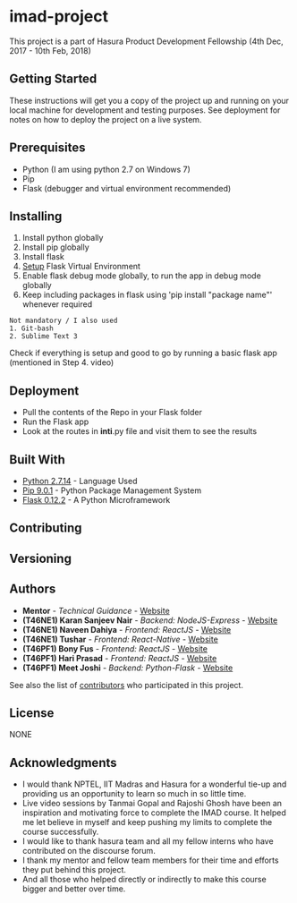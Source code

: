 # imad-project

This project is a part of Hasura Product Development Fellowship (4th Dec, 2017 - 10th Feb, 2018)

## Getting Started

These instructions will get you a copy of the project up and running on your local machine for development and testing purposes. See deployment for notes on how to deploy the project on a live system.

## Prerequisites

* Python (I am using python 2.7 on Windows 7)
* Pip
* Flask (debugger and virtual environment recommended)

## Installing

1. Install python globally
2. Install pip globally
3. Install flask
4. [Setup](https://youtu.be/98JY6MvumVs) Flask Virtual Environment
5. Enable flask debug mode globally, to run the app in debug mode globally
6. Keep including packages in flask using 'pip install "package name"' whenever required

```
Not mandatory / I also used
1. Git-bash
2. Sublime Text 3
```

Check if everything is setup and good to go by running a basic flask app (mentioned in Step 4. video)

## Deployment

* Pull the contents of the Repo in your Flask folder
* Run the Flask app
* Look at the routes in __inti__.py file and visit them to see the results

## Built With

* [Python 2.7.14](https://www.python.org/downloads/) - Language Used
* [Pip 9.0.1](https://bootstrap.pypa.io/get-pip.py) - Python Package Management System
* [Flask 0.12.2](http://flask.pocoo.org) - A Python Microframework 

## Contributing



## Versioning



## Authors

* **Mentor** - *Technical Guidance* - [Website](https://github.com/)
* **(T46NE1) Karan Sanjeev Nair** - *Backend: NodeJS-Express* - [Website](https://github.com/smartclash/HPDF)
* **(T46NE1) Naveen Dahiya** - *Frontend: ReactJS* - [Website](https://github.com/)
* **(T46NE1) Tushar** - *Frontend: React-Native* - [Website](https://github.com/)
* **(T46PF1) Bony Fus** - *Frontend: ReactJS* - [Website](https://github.com/)
* **(T46PF1) Hari Prasad** - *Frontend: ReactJS* - [Website](https://github.com/HariPrasad005/Twitter-clone)
* **(T46PF1) Meet Joshi** - *Backend: Python-Flask* - [Website](https://meetjoshi.github.io/)

See also the list of [contributors](https://github.com/meetjoshi/imad-project/contributors) who participated in this project.

## License

NONE

## Acknowledgments

* I would thank NPTEL, IIT Madras and Hasura for a wonderful tie-up and providing us an opportunity to learn so much in so little time.
* Live video sessions by Tanmai Gopal and Rajoshi Ghosh have been an inspiration and motivating force to complete the IMAD course. It helped me let believe in myself and keep pushing my limits to complete the course successfully.
* I would like to thank hasura team and all my fellow interns who have contributed on the discourse forum.
* I thank my mentor and fellow team members for their time and efforts they put behind this project.
* And all those who helped directly or indirectly to make this course bigger and better over time.


